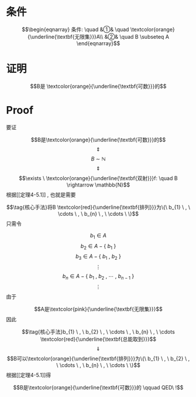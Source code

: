 # 条件

$$\begin{eqnarray}
条件: \quad
&①& \quad \textcolor{orange}{\underline{\textbf{无限集}}}A\\
&②& \quad B \subseteq A
\end{eqnarray}$$
# 证明


$$B是 \textcolor{orange}{\underline{\textbf{可数}}}的$$

# Proof

要证

$$B是\textcolor{orange}{\underline{\textbf{可数}}}的$$
$$\quad \Updownarrow \quad$$
$$B \ \sim \ \mathbb{N}$$
$$\quad \Updownarrow \quad$$
$$\exists \ \textcolor{orange}{\underline{\textbf{双射}}}f: \quad B \rightarrow \mathbb{N}$$
根据[[定理4-5.1]] , 也就是需要

$$\tag{核心手法}将B \textcolor{red}{\underline{\textbf{排列}}}为\{\ b_{1} \ , \ \cdots \ , \ b_{n} \ , \ \cdots \ \}$$
只需令

$$b_{1} \in A$$
$$b_{2} \in A-\{\ b_{1}\ \}$$
$$b_{3} \in A-\{\ b_{1} \ , \ b_{2}\ \}$$
$$\vdots$$
$$\tag{核心手法}b_{n} \in A - \{\ b_{1} \ , \ b_{2} \ , \ \cdots \ , \ b_{n-1}\ \}$$
$$\vdots$$
由于

$$A是\textcolor{pink}{\underline{\textbf{无限集}}}$$
因此

$$\tag{核心手法}b_{1} \ , \ b_{2} \ , \ \cdots \ , \ b_{n} \ , \ \cdots \textcolor{red}{\underline{\textbf{总能取到}}}$$
$$\quad \Downarrow \quad $$
$$B可以\textcolor{orange}{\underline{\textbf{排列}}}为\{\ b_{1} \ , \ b_{2} \ , \ \cdots \ , \ b_{n} \ , \ \cdots \ \}$$
根据[[定理4-5.1]]得

$$B是\textcolor{orange}{\underline{\textbf{可数}}}的 \qquad QED\ !$$
